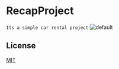 # RecapProject

`Its a simple car rental project`
![default](https://user-images.githubusercontent.com/45922107/109432364-d7504600-7a1b-11eb-9c5c-28698f23da6b.jpg)


## License
[MIT](https://choosealicense.com/licenses/mit/)
